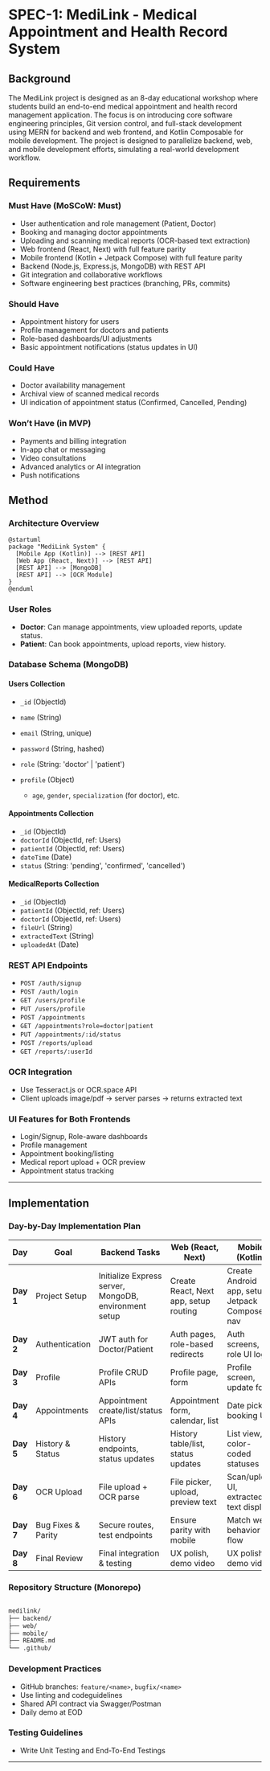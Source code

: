 # SPEC-1: MediLink - Medical Appointment and Health Record System

## Background

The MediLink project is designed as an 8-day educational workshop where students build an end-to-end medical appointment and health record management application. The focus is on introducing core software engineering principles, Git version control, and full-stack development using MERN for backend and web frontend, and Kotlin Composable for mobile development. The project is designed to parallelize backend, web, and mobile development efforts, simulating a real-world development workflow.

## Requirements

### Must Have (MoSCoW: Must)

- User authentication and role management (Patient, Doctor)
- Booking and managing doctor appointments
- Uploading and scanning medical reports (OCR-based text extraction)
- Web frontend (React, Next) with full feature parity
- Mobile frontend (Kotlin + Jetpack Compose) with full feature parity
- Backend (Node.js, Express.js, MongoDB) with REST API
- Git integration and collaborative workflows
- Software engineering best practices (branching, PRs, commits)

### Should Have

- Appointment history for users
- Profile management for doctors and patients
- Role-based dashboards/UI adjustments
- Basic appointment notifications (status updates in UI)

### Could Have

- Doctor availability management
- Archival view of scanned medical records
- UI indication of appointment status (Confirmed, Cancelled, Pending)

### Won’t Have (in MVP)

- Payments and billing integration
- In-app chat or messaging
- Video consultations
- Advanced analytics or AI integration
- Push notifications

## Method

### Architecture Overview

```plantuml
@startuml
package "MediLink System" {
  [Mobile App (Kotlin)] --> [REST API]
  [Web App (React, Next)] --> [REST API]
  [REST API] --> [MongoDB]
  [REST API] --> [OCR Module]
}
@enduml
````

### User Roles

* **Doctor**: Can manage appointments, view uploaded reports, update status.
* **Patient**: Can book appointments, upload reports, view history.

### Database Schema (MongoDB)

#### Users Collection

* `_id` (ObjectId)
* `name` (String)
* `email` (String, unique)
* `password` (String, hashed)
* `role` (String: 'doctor' | 'patient')
* `profile` (Object)

  * `age`, `gender`, `specialization` (for doctor), etc.

#### Appointments Collection

* `_id` (ObjectId)
* `doctorId` (ObjectId, ref: Users)
* `patientId` (ObjectId, ref: Users)
* `dateTime` (Date)
* `status` (String: 'pending', 'confirmed', 'cancelled')

#### MedicalReports Collection

* `_id` (ObjectId)
* `patientId` (ObjectId, ref: Users)
* `doctorId` (ObjectId, ref: Users)
* `fileUrl` (String)
* `extractedText` (String)
* `uploadedAt` (Date)

### REST API Endpoints

* `POST /auth/signup`
* `POST /auth/login`
* `GET /users/profile`
* `PUT /users/profile`
* `POST /appointments`
* `GET /appointments?role=doctor|patient`
* `PUT /appointments/:id/status`
* `POST /reports/upload`
* `GET /reports/:userId`

### OCR Integration

* Use Tesseract.js or OCR.space API
* Client uploads image/pdf → server parses → returns extracted text

### UI Features for Both Frontends

* Login/Signup, Role-aware dashboards
* Profile management
* Appointment booking/listing
* Medical report upload + OCR preview
* Appointment status tracking

---

## Implementation

### Day-by-Day Implementation Plan

| Day | Goal | Backend Tasks | Web (React, Next) | Mobile (Kotlin) | Tools & Concepts |
|-----|------|---------------|-------------|------------------|------------------|
| **Day 1** | Project Setup | Initialize Express server, MongoDB, environment setup | Create React, Next app, setup routing | Create Android app, setup Jetpack Compose nav | GitHub setup, README, folder structure |
| **Day 2** | Authentication | JWT auth for Doctor/Patient | Auth pages, role-based redirects | Auth screens, role UI logic | JWT, Postman |
| **Day 3** | Profile | Profile CRUD APIs | Profile page, form | Profile screen, update form | Form validation |
| **Day 4** | Appointments | Appointment create/list/status APIs | Appointment form, calendar, list | Date picker, booking UI | API integration |
| **Day 5** | History & Status | History endpoints, status updates | History table/list, status updates | List view, color-coded statuses | Role-aware behavior |
| **Day 6** | OCR Upload | File upload + OCR parse | File picker, upload, preview text | Scan/upload UI, extracted text display | Tesseract/OCR.space |
| **Day 7** | Bug Fixes & Parity | Secure routes, test endpoints | Ensure parity with mobile | Match web behavior & flow | QA testing |
| **Day 8** | Final Review | Final integration & testing | UX polish, demo video | UX polish, demo video | Git cleanup, deployment tips |

### Repository Structure (Monorepo)

```markdown

medilink/
├── backend/
├── web/
├── mobile/
├── README.md
└── .github/

```

### Development Practices

- GitHub branches: `feature/<name>`, `bugfix/<name>`
- Use linting and codeguidelines
- Shared API contract via Swagger/Postman
- Daily demo at EOD

### Testing Guidelines

- Write Unit Testing and End-To-End Testings

---
